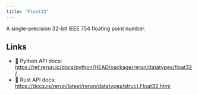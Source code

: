 ```yaml
---
title: "Float32"
---
```


A single-precision 32-bit IEEE 754 floating point number.


## Links
 * 🐍 Python API docs: https://ref.rerun.io/docs/python/HEAD/package/rerun/datatypes/float32/
 * 🦀 Rust API docs: https://docs.rs/rerun/latest/rerun/datatypes/struct.Float32.html


